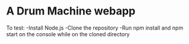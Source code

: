 # A Drum Machine webapp

To test:
-Install Node.js
-Clone the repository
-Run npm install and npm start on the console while on the cloned directory
